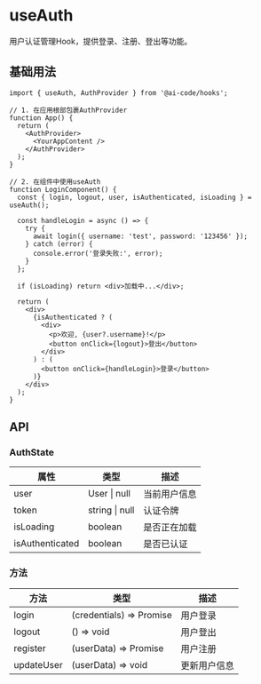 # useAuth

用户认证管理Hook，提供登录、注册、登出等功能。

## 基础用法

```tsx
import { useAuth, AuthProvider } from '@ai-code/hooks';

// 1. 在应用根部包裹AuthProvider
function App() {
  return (
    <AuthProvider>
      <YourAppContent />
    </AuthProvider>
  );
}

// 2. 在组件中使用useAuth
function LoginComponent() {
  const { login, logout, user, isAuthenticated, isLoading } = useAuth();

  const handleLogin = async () => {
    try {
      await login({ username: 'test', password: '123456' });
    } catch (error) {
      console.error('登录失败:', error);
    }
  };

  if (isLoading) return <div>加载中...</div>;

  return (
    <div>
      {isAuthenticated ? (
        <div>
          <p>欢迎, {user?.username}!</p>
          <button onClick={logout}>登出</button>
        </div>
      ) : (
        <button onClick={handleLogin}>登录</button>
      )}
    </div>
  );
}
```

## API

### AuthState

| 属性 | 类型 | 描述 |
|------|------|------|
| user | User \| null | 当前用户信息 |
| token | string \| null | 认证令牌 |
| isLoading | boolean | 是否正在加载 |
| isAuthenticated | boolean | 是否已认证 |

### 方法

| 方法 | 类型 | 描述 |
|------|------|------|
| login | (credentials) => Promise<void> | 用户登录 |
| logout | () => void | 用户登出 |
| register | (userData) => Promise<void> | 用户注册 |
| updateUser | (userData) => void | 更新用户信息 | 